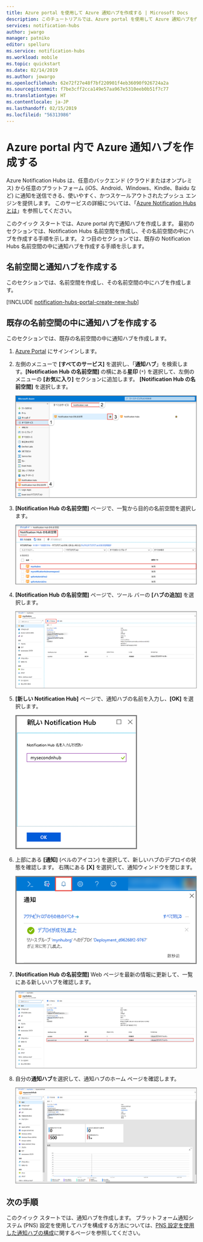 ```yaml
---
title: Azure portal を使用して Azure 通知ハブを作成する | Microsoft Docs
description: このチュートリアルでは、Azure portal を使用して Azure 通知ハブを作成する方法を学習します。
services: notification-hubs
author: jwargo
manager: patniko
editor: spelluru
ms.service: notification-hubs
ms.workload: mobile
ms.topic: quickstart
ms.date: 02/14/2019
ms.author: jowargo
ms.openlocfilehash: 62e72f27e48f7bf220901f4eb36090f926724a2a
ms.sourcegitcommit: f7be3cff2cca149e57aa967e5310eeb0b51f7c77
ms.translationtype: HT
ms.contentlocale: ja-JP
ms.lasthandoff: 02/15/2019
ms.locfileid: "56313986"
---
```

# <a name="create-an-azure-notification-hub-in-the-azure-portal"></a>Azure portal 内で Azure 通知ハブを作成する 
Azure Notification Hubs は、任意のバックエンド (クラウドまたはオンプレミス) から任意のプラットフォーム (iOS、Android、Windows、Kindle、Baidu など) に通知を送信できる、使いやすく、かつスケールアウトされたプッシュ エンジンを提供します。 このサービスの詳細については、「[Azure Notification Hubs とは](notification-hubs-push-notification-overview.md)」を参照してください。

このクイック スタートでは、Azure portal 内で通知ハブを作成します。 最初のセクションでは、Notification Hubs 名前空間を作成し、その名前空間の中にハブを作成する手順を示します。 2 つ目のセクションでは、既存の Notification Hubs 名前空間の中に通知ハブを作成する手順を示します。 

## <a name="create-a-namespace-and-a-notification-hub"></a>名前空間と通知ハブを作成する
このセクションでは、名前空間を作成し、その名前空間の中にハブを作成します。 

[!INCLUDE [notification-hubs-portal-create-new-hub](../../includes/notification-hubs-portal-create-new-hub.md)]

## <a name="create-a-notification-hub-in-an-existing-namespace"></a>既存の名前空間の中に通知ハブを作成する
このセクションでは、既存の名前空間の中に通知ハブを作成します。 

1. [Azure Portal](https://portal.azure.com) にサインインします。
2. 左側のメニューで **[すべてのサービス]** を選択し、「**通知ハブ**」を検索します。**[Notification Hub の名前空間]** の横にある**星印** (`*`) を選択して、左側のメニューの **[お気に入り]** セクションに追加します。 **[Notification Hub の名前空間]** を選択します。 

      ![Azure portal - [Notification Hub の名前空間] を選択する](./media/create-notification-hub-portal/select-notification-hub-namespaces-all-services.png)
3. **[Notification Hub の名前空間]** ページで、一覧から目的の名前空間を選択します。 

      ![一覧から目的の名前空間を選択する](./media/create-notification-hub-portal/select-namespace.png)
1. **[Notification Hub の名前空間]** ページで、ツール バーの **[ハブの追加]** を選択します。 

      ![[Notification Hub の名前空間] - [ハブの追加] ボタン](./media/create-notification-hub-portal/add-hub-button.png)
4. **[新しい Notification Hub]** ページで、通知ハブの名前を入力し、**[OK]** を選択します。

      ![[新しい Notification Hub] ページ -> ハブの名前を入力する](./media/create-notification-hub-portal/new-notification-hub-page.png)
4. 上部にある **[通知]** (ベルのアイコン) を選択して、新しいハブのデプロイの状態を確認します。 右隅にある **[X]** を選択して、通知ウィンドウを閉じます。 

      ![デプロイの通知](./media/create-notification-hub-portal/deployment-notification.png)
5. **[Notification Hub の名前空間]** Web ページを最新の情報に更新して、一覧にある新しいハブを確認します。 

      ![Azure Portal > [通知] > [リソースに移動]](./media/create-notification-hub-portal/new-hub-in-list.png)
6. 自分の**通知ハブ**を選択して、通知ハブのホーム ページを確認します。 

      ![Azure Portal > [通知] > [リソースに移動]](./media/create-notification-hub-portal/hub-home-page.png)

## <a name="next-steps"></a>次の手順
このクイック スタートでは、通知ハブを作成します。 プラットフォーム通知システム (PNS) 設定を使用してハブを構成する方法については、[PNS 設定を使用した通知ハブの構成](configure-notification-hub-portal-pns-settings.md)に関するページを参照してください。 